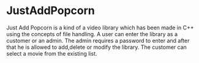 # JustAddPopcorn
Just Add Popcorn is a kind of a video library which has been made in C++ using the concepts of file handling.
A user can enter the library as a customer or an admin.
The admin requires a password to enter and after that he is allowed to add,delete or modify the library.
The customer can select a movie from the existing list.
